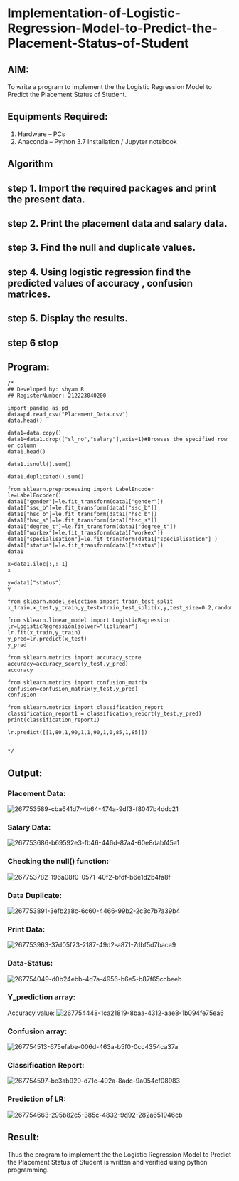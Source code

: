 # Implementation-of-Logistic-Regression-Model-to-Predict-the-Placement-Status-of-Student

## AIM:
To write a program to implement the the Logistic Regression Model to Predict the Placement Status of Student.

## Equipments Required:
1. Hardware – PCs
2. Anaconda – Python 3.7 Installation / Jupyter notebook

## Algorithm
## step 1. Import the required packages and print the present data.
## step 2. Print the placement data and salary data.
## step 3. Find the null and duplicate values.
## step 4. Using logistic regression find the predicted values of accuracy , confusion matrices.
## step 5. Display the results. 
## step 6 stop
## Program:
```
/*
## Developed by: shyam R
## RegisterNumber: 212223040200

import pandas as pd
data=pd.read_csv("Placement_Data.csv")
data.head()

data1=data.copy()
data1=data1.drop(["sl_no","salary"],axis=1)#Browses the specified row or column
data1.head()

data1.isnull().sum()

data1.duplicated().sum()

from sklearn.preprocessing import LabelEncoder
le=LabelEncoder()
data1["gender"]=le.fit_transform(data1["gender"])
data1["ssc_b"]=le.fit_transform(data1["ssc_b"])
data1["hsc_b"]=le.fit_transform(data1["hsc_b"])
data1["hsc_s"]=le.fit_transform(data1["hsc_s"])
data1["degree_t"]=le.fit_transform(data1["degree_t"])
data1["workex"]=le.fit_transform(data1["workex"])
data1["specialisation"]=le.fit_transform(data1["specialisation"] )     
data1["status"]=le.fit_transform(data1["status"])       
data1 

x=data1.iloc[:,:-1]
x

y=data1["status"]
y

from sklearn.model_selection import train_test_split
x_train,x_test,y_train,y_test=train_test_split(x,y,test_size=0.2,random_state=0)

from sklearn.linear_model import LogisticRegression
lr=LogisticRegression(solver="liblinear")
lr.fit(x_train,y_train)
y_pred=lr.predict(x_test)
y_pred

from sklearn.metrics import accuracy_score
accuracy=accuracy_score(y_test,y_pred)
accuracy

from sklearn.metrics import confusion_matrix
confusion=confusion_matrix(y_test,y_pred)
confusion

from sklearn.metrics import classification_report
classification_report1 = classification_report(y_test,y_pred)
print(classification_report1)

lr.predict([[1,80,1,90,1,1,90,1,0,85,1,85]])


*/
```

## Output:
### Placement Data:
![267753589-cba641d7-4b64-474a-9df3-f8047b4ddc21](https://github.com/shivanshyam79/Implementation-of-Logistic-Regression-Model-to-Predict-the-Placement-Status-of-Student/assets/151513860/ada81a68-fc07-41d5-bd68-463fad2d089e)
### Salary Data:
![267753686-b69592e3-fb46-446d-87a4-60e8dabf45a1](https://github.com/shivanshyam79/Implementation-of-Logistic-Regression-Model-to-Predict-the-Placement-Status-of-Student/assets/151513860/605f8da6-bb81-4c21-ac82-b5292dc740ee)
### Checking the null() function:
![267753782-196a08f0-0571-40f2-bfdf-b6e1d2b4fa8f](https://github.com/shivanshyam79/Implementation-of-Logistic-Regression-Model-to-Predict-the-Placement-Status-of-Student/assets/151513860/520596f2-1f23-44b0-b98e-d15dac5e49fb)
### Data Duplicate:
![267753891-3efb2a8c-6c60-4466-99b2-2c3c7b7a39b4](https://github.com/shivanshyam79/Implementation-of-Logistic-Regression-Model-to-Predict-the-Placement-Status-of-Student/assets/151513860/4235997e-fee3-4e07-b53a-00084f2f5999)
### Print Data:
![267753963-37d05f23-2187-49d2-a871-7dbf5d7baca9](https://github.com/shivanshyam79/Implementation-of-Logistic-Regression-Model-to-Predict-the-Placement-Status-of-Student/assets/151513860/fed12a42-3d35-4e08-8630-f7e532852db9)
### Data-Status:
![267754049-d0b24ebb-4d7a-4956-b6e5-b87f65ccbeeb](https://github.com/shivanshyam79/Implementation-of-Logistic-Regression-Model-to-Predict-the-Placement-Status-of-Student/assets/151513860/4bc42278-9dd1-494a-acc4-3057819415c5)
### Y_prediction array:
Accuracy value:
![267754448-1ca21819-8baa-4312-aae8-1b094fe75ea6](https://github.com/shivanshyam79/Implementation-of-Logistic-Regression-Model-to-Predict-the-Placement-Status-of-Student/assets/151513860/0485fd44-bd8c-4baa-a97a-2a7cf57b8422)
### Confusion array:
![267754513-675efabe-006d-463a-b5f0-0cc4354ca37a](https://github.com/shivanshyam79/Implementation-of-Logistic-Regression-Model-to-Predict-the-Placement-Status-of-Student/assets/151513860/1a7e9887-4e30-4d7c-94ec-0360bad9b4ac)
### Classification Report:
![267754597-be3ab929-d71c-492a-8adc-9a054cf08983](https://github.com/shivanshyam79/Implementation-of-Logistic-Regression-Model-to-Predict-the-Placement-Status-of-Student/assets/151513860/55ae4998-03d6-4149-ab91-44f6fcd35a12)
### Prediction of LR:
![267754663-295b82c5-385c-4832-9d92-282a651946cb](https://github.com/shivanshyam79/Implementation-of-Logistic-Regression-Model-to-Predict-the-Placement-Status-of-Student/assets/151513860/cce832d6-46fa-446e-b686-06e52767abac)

## Result:
Thus the program to implement the the Logistic Regression Model to Predict the Placement Status of Student is written and verified using python programming.
